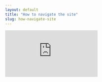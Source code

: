 ```yaml
---
layout: default
title: "How to navigate the site"
slug: how-navigate-site
---
```


<iframe allow="accelerometer; autoplay; encrypted-media; gyroscope; picture-in-picture" allowfullscreen=""frameborder="0" src="https://www.youtube.com/embed/c81fCVspwSc"></iframe>
